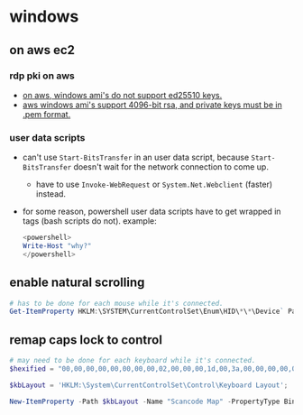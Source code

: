 windows
=======

## on aws ec2

### rdp pki on aws

* [on aws, windows ami's do not support ed25510 keys.](https://github.com/aws/aws-cli/discussions/7074)
* [aws windows ami's support 4096-bit rsa, and private keys must be in .pem format.](https://docs.aws.amazon.com/AWSEC2/latest/UserGuide/create-key-pairs.html#how-to-generate-your-own-key-and-import-it-to-aws)

### user data scripts

* can't use `Start-BitsTransfer` in an user data script, because `Start-BitsTransfer` doesn't wait for the network connection to come up.
    * have to use `Invoke-WebRequest` or `System.Net.Webclient` (faster) instead.
* for some reason, powershell user data scripts have to get wrapped in tags (bash scripts do not). example:

    ```powershell
    <powershell>
    Write-Host "why?"
    </powershell>
    ```

## enable natural scrolling

```powershell
# has to be done for each mouse while it's connected.
Get-ItemProperty HKLM:\SYSTEM\CurrentControlSet\Enum\HID\*\*\Device` Parameters FlipFlopWheel -EA 0 | ForEach-Object { Set-ItemProperty $_.PSPath FlipFlopWheel 1 }
```

## remap caps lock to control

```powershell
# may need to be done for each keyboard while it's connected.
$hexified = "00,00,00,00,00,00,00,00,02,00,00,00,1d,00,3a,00,00,00,00,00".Split(',') | % { "0x$_"};

$kbLayout = 'HKLM:\System\CurrentControlSet\Control\Keyboard Layout';

New-ItemProperty -Path $kbLayout -Name "Scancode Map" -PropertyType Binary -Value ([byte[]]$hexified);
```
